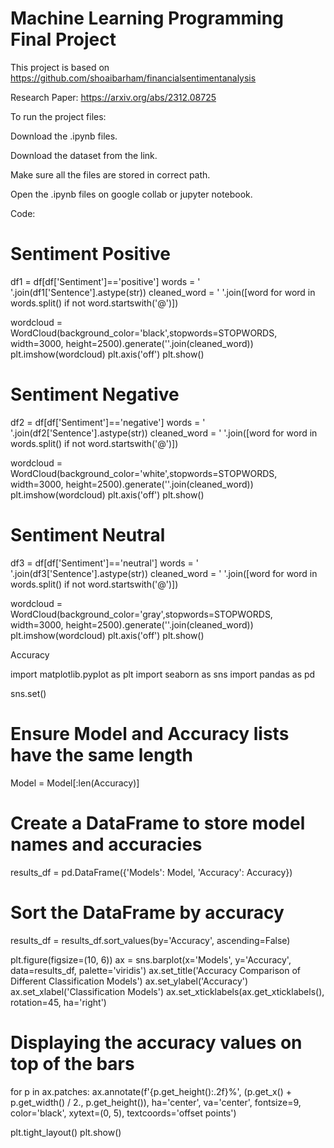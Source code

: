 # Machine Learning Programming Final Project

This project is based on https://github.com/shoaibarham/financialsentimentanalysis

Research Paper: https://arxiv.org/abs/2312.08725

To run the project files:

Download the .ipynb files.

Download the dataset from the link. 

Make sure all the files are stored in correct path.

Open the .ipynb files on google collab or jupyter notebook.

Code:

# Sentiment Positive

df1 = df[df['Sentiment']=='positive']
words = ' '.join(df1['Sentence'].astype(str))
cleaned_word = ' '.join([word for word in words.split() if not word.startswith('@')])

wordcloud = WordCloud(background_color='black',stopwords=STOPWORDS,
                      width=3000, height=2500).generate(''.join(cleaned_word))
plt.imshow(wordcloud)
plt.axis('off')
plt.show()

# Sentiment Negative

df2 = df[df['Sentiment']=='negative']
words = ' '.join(df2['Sentence'].astype(str))
cleaned_word = ' '.join([word for word in words.split() if not word.startswith('@')])

wordcloud = WordCloud(background_color='white',stopwords=STOPWORDS,
                      width=3000, height=2500).generate(''.join(cleaned_word))
plt.imshow(wordcloud)
plt.axis('off')
plt.show()

# Sentiment Neutral

df3 = df[df['Sentiment']=='neutral']
words = ' '.join(df3['Sentence'].astype(str))
cleaned_word = ' '.join([word for word in words.split() if not word.startswith('@')])

wordcloud = WordCloud(background_color='gray',stopwords=STOPWORDS,
                      width=3000, height=2500).generate(''.join(cleaned_word))
plt.imshow(wordcloud)
plt.axis('off')
plt.show()

Accuracy

import matplotlib.pyplot as plt
import seaborn as sns
import pandas as pd

sns.set()

# Ensure Model and Accuracy lists have the same length
Model = Model[:len(Accuracy)]

# Create a DataFrame to store model names and accuracies
results_df = pd.DataFrame({'Models': Model, 'Accuracy': Accuracy})

# Sort the DataFrame by accuracy
results_df = results_df.sort_values(by='Accuracy', ascending=False)

plt.figure(figsize=(10, 6))
ax = sns.barplot(x='Models', y='Accuracy', data=results_df, palette='viridis')
ax.set_title('Accuracy Comparison of Different Classification Models')
ax.set_ylabel('Accuracy')
ax.set_xlabel('Classification Models')
ax.set_xticklabels(ax.get_xticklabels(), rotation=45, ha='right')

# Displaying the accuracy values on top of the bars
for p in ax.patches:
    ax.annotate(f'{p.get_height():.2f}%', (p.get_x() + p.get_width() / 2., p.get_height()),
                ha='center', va='center', fontsize=9, color='black', xytext=(0, 5),
                textcoords='offset points')

plt.tight_layout()
plt.show()
